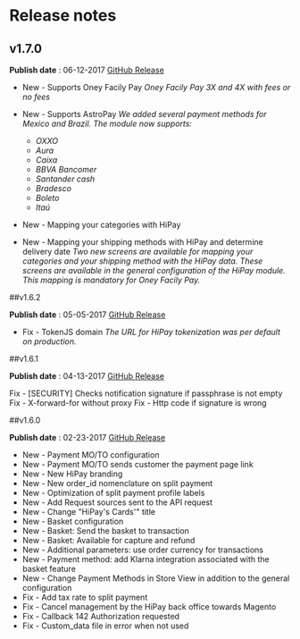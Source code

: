 # Release notes


## v1.7.0

**Publish date** : 06-12-2017
[GitHub Release](https://github.com/hipay/hipay-fullservice-sdk-magento1/releases/tag/1.7.0)


* New - Supports Oney Facily Pay
*Oney Facily Pay 3X and 4X with fees or no fees*

* New - Supports AstroPay
*We added several payment methods for Mexico and Brazil.
The module now supports:*
  * *OXXO*
  * *Aura*
  * *Caixa*
  * *BBVA Bancomer*
  * *Santander cash*
  * *Bradesco*
  * *Boleto*
  * *Itaú*


* New - Mapping your categories with HiPay
* New - Mapping your shipping methods with HiPay and determine delivery date
*Two new screens are available for mapping your categories and your shipping method with the HiPay data. These screens are available in the general configuration of the HiPay module.
This mapping is mandatory for Oney Facily Pay.*

##v1.6.2

**Publish date** : 05-05-2017
[GitHub Release](https://github.com/hipay/hipay-fullservice-sdk-magento1/releases/tag/1.6.2)

* Fix - TokenJS domain
*The URL for HiPay tokenization was per default on production.*

##v1.6.1

**Publish date** : 04-13-2017
[GitHub Release](https://github.com/hipay/hipay-fullservice-sdk-magento1/releases/tag/1.6.1)

Fix - [SECURITY] Checks notification signature if passphrase is not empty
Fix - X-forward-for without proxy
Fix - Http code if signature is wrong

##v1.6.0

**Publish date** : 02-23-2017
[GitHub Release](https://github.com/hipay/hipay-fullservice-sdk-magento1/releases/tag/1.6.0)

- New - Payment MO/TO configuration
- New - Payment MO/TO sends customer the payment page link
- New - New HiPay branding
- New - New order_id nomenclature on split payment
- New - Optimization of split payment profile labels
- New - Add Request sources sent to the API request
- New - Change "HiPay's Cards'" title
- New - Basket configuration
- New - Basket: Send the basket to transaction
- New - Basket: Available for capture and refund
- New - Additional parameters: use order currency for transactions
- New - Payment method: add Klarna integration associated with the basket feature
- New - Change Payment Methods in Store View in addition to the general configuration
- Fix - Add tax rate to split payment
- Fix - Cancel management by the HiPay back office towards Magento
- Fix - Callback 142 Authorization requested
- Fix - Custom_data file in error when not used


